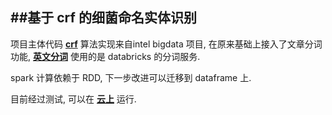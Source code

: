 ##基于 crf 的细菌命名实体识别
--------
项目主体代码 [__crf__](https://github.com/Intel-bigdata/CRF-Spark) 算法实现来自intel bigdata 项目, 在原来基础上接入了文章分词功能, [__英文分词__](https://github.com/databricks/spark-corenlp) 使用的是 databricks 的分词服务.

spark 计算依赖于 RDD, 下一步改进可以迁移到 dataframe 上.

目前经过测试, 可以在 [__云上__](https://console.qingcloud.com) 运行.